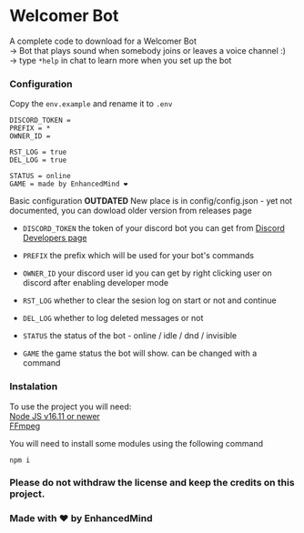 # Welcomer Bot
A complete code to download for a Welcomer Bot  
-> Bot that plays sound when somebody joins or leaves a voice channel :)  
-> type `*help` in chat to learn more when you set up the bot  
  
### Configuration
Copy the `env.example` and rename it to `.env`
```env
DISCORD_TOKEN = 
PREFIX = *
OWNER_ID =  
  
RST_LOG = true
DEL_LOG = true
  
STATUS = online
GAME = made by EnhancedMind ❤️
```
Basic configuration **OUTDATED** New place is in config/config.json - yet not documented, you can dowload older version from releases page
- `DISCORD_TOKEN` the token of your discord bot you can get from [Discord Developers page](https://discord.com/developers/applications)
- `PREFIX` the prefix which will be used for your bot's commands
- `OWNER_ID` your discord user id you can get by right clicking user on discord after enabling developer mode
  
- `RST_LOG` whether to clear the sesion log on start or not and continue
- `DEL_LOG` whether to log deleted messages or not
  
- `STATUS` the status of the bot - online / idle / dnd / invisible
- `GAME` the game status the bot will show. can be changed with a command
  
### Instalation
To use the project you will need:  
[Node JS v16.11 or newer](https://nodejs.org/en/)  
[FFmpeg](https://ffmpeg.org/download.html)  
  
You will need to install some modules using the following command  
  
`npm i`  
  
  
### Please do not withdraw the license and keep the credits on this project.
### Made with ❤️ by EnhancedMind  
